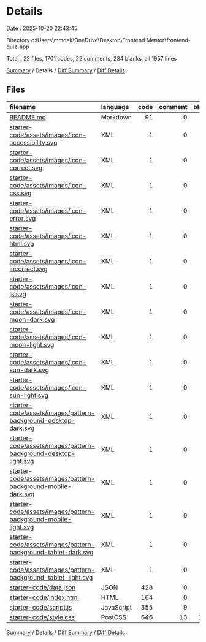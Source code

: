 # Details

Date : 2025-10-20 22:43:45

Directory c:\\Users\\mmdak\\OneDrive\\Desktop\\Frontend Mentor\\frontend-quiz-app

Total : 22 files,  1701 codes, 22 comments, 234 blanks, all 1957 lines

[Summary](results.md) / Details / [Diff Summary](diff.md) / [Diff Details](diff-details.md)

## Files
| filename | language | code | comment | blank | total |
| :--- | :--- | ---: | ---: | ---: | ---: |
| [README.md](/README.md) | Markdown | 91 | 0 | 44 | 135 |
| [starter-code/assets/images/icon-accessibility.svg](/starter-code/assets/images/icon-accessibility.svg) | XML | 1 | 0 | 0 | 1 |
| [starter-code/assets/images/icon-correct.svg](/starter-code/assets/images/icon-correct.svg) | XML | 1 | 0 | 0 | 1 |
| [starter-code/assets/images/icon-css.svg](/starter-code/assets/images/icon-css.svg) | XML | 1 | 0 | 0 | 1 |
| [starter-code/assets/images/icon-error.svg](/starter-code/assets/images/icon-error.svg) | XML | 1 | 0 | 0 | 1 |
| [starter-code/assets/images/icon-html.svg](/starter-code/assets/images/icon-html.svg) | XML | 1 | 0 | 0 | 1 |
| [starter-code/assets/images/icon-incorrect.svg](/starter-code/assets/images/icon-incorrect.svg) | XML | 1 | 0 | 0 | 1 |
| [starter-code/assets/images/icon-js.svg](/starter-code/assets/images/icon-js.svg) | XML | 1 | 0 | 0 | 1 |
| [starter-code/assets/images/icon-moon-dark.svg](/starter-code/assets/images/icon-moon-dark.svg) | XML | 1 | 0 | 0 | 1 |
| [starter-code/assets/images/icon-moon-light.svg](/starter-code/assets/images/icon-moon-light.svg) | XML | 1 | 0 | 0 | 1 |
| [starter-code/assets/images/icon-sun-dark.svg](/starter-code/assets/images/icon-sun-dark.svg) | XML | 1 | 0 | 0 | 1 |
| [starter-code/assets/images/icon-sun-light.svg](/starter-code/assets/images/icon-sun-light.svg) | XML | 1 | 0 | 0 | 1 |
| [starter-code/assets/images/pattern-background-desktop-dark.svg](/starter-code/assets/images/pattern-background-desktop-dark.svg) | XML | 1 | 0 | 0 | 1 |
| [starter-code/assets/images/pattern-background-desktop-light.svg](/starter-code/assets/images/pattern-background-desktop-light.svg) | XML | 1 | 0 | 0 | 1 |
| [starter-code/assets/images/pattern-background-mobile-dark.svg](/starter-code/assets/images/pattern-background-mobile-dark.svg) | XML | 1 | 0 | 0 | 1 |
| [starter-code/assets/images/pattern-background-mobile-light.svg](/starter-code/assets/images/pattern-background-mobile-light.svg) | XML | 1 | 0 | 0 | 1 |
| [starter-code/assets/images/pattern-background-tablet-dark.svg](/starter-code/assets/images/pattern-background-tablet-dark.svg) | XML | 1 | 0 | 0 | 1 |
| [starter-code/assets/images/pattern-background-tablet-light.svg](/starter-code/assets/images/pattern-background-tablet-light.svg) | XML | 1 | 0 | 0 | 1 |
| [starter-code/data.json](/starter-code/data.json) | JSON | 428 | 0 | 0 | 428 |
| [starter-code/index.html](/starter-code/index.html) | HTML | 164 | 0 | 5 | 169 |
| [starter-code/script.js](/starter-code/script.js) | JavaScript | 355 | 9 | 63 | 427 |
| [starter-code/style.css](/starter-code/style.css) | PostCSS | 646 | 13 | 122 | 781 |

[Summary](results.md) / Details / [Diff Summary](diff.md) / [Diff Details](diff-details.md)